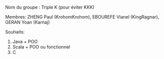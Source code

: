 Nom du groupe : Triple K (pour éviter KKK)

Membres: ZHENG Paul (KrohomKrohom), EBOUREFE Vianel (KingRagnar), GERAN Yoan (Karnaj)

Souhaits:
1) Java + POO
2) Scala + POO ou fonctionnel
3) C
